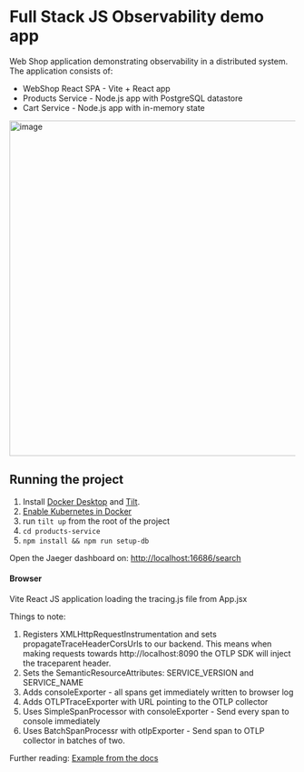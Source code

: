 # Full Stack JS Observability demo app

Web Shop application demonstrating observability in a distributed system.
The application consists of:

* WebShop React SPA - Vite + React app
* Products Service - Node.js app with PostgreSQL datastore
* Cart Service - Node.js app with in-memory state

<img width="590" alt="image" src="https://github.com/Vunovati/otlp-js-demo/assets/441333/7dcc7558-0a9a-4111-8713-1a7be1f1aa01">


## Running the project
1. Install [Docker Desktop](https://docs.docker.com/desktop/) and [Tilt](https://docs.tilt.dev/install.html).
2. [Enable Kubernetes in Docker](https://docs.docker.com/desktop/kubernetes/#install-and-turn-on-kubernetes)
3. run `tilt up` from the root of the project
4. `cd products-service`
5. `npm install && npm run setup-db`

Open the Jaeger dashboard on:
[http://localhost:16686/search]()

#### Browser

Vite React JS application loading the tracing.js file from App.jsx

Things to note:
1. Registers XMLHttpRequestInstrumentation and sets propagateTraceHeaderCorsUrls to our backend.
This means when making requests towards http://localhost:8090 the OTLP SDK will inject the traceparent header.
2. Sets the SemanticResourceAttributes: SERVICE_VERSION and SERVICE_NAME
3. Adds consoleExporter - all spans get immediately written to browser log
4. Adds OTLPTraceExporter with URL pointing to the OTLP collector
5. Uses SimpleSpanProcessor with consoleExporter - Send every span to console immediately
6. Uses BatchSpanProcessr with otlpExporter - Send span to OTLP collector in batches of two.

Further reading:
[Example from the docs](https://opentelemetry.io/docs/instrumentation/js/getting-started/browser/)
